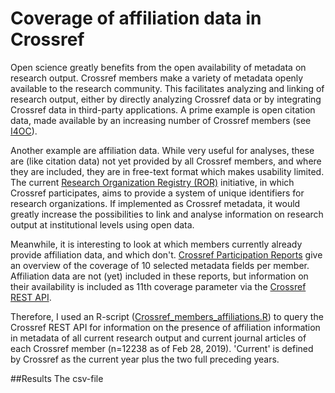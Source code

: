 # Coverage of affiliation data in Crossref

Open science greatly benefits from the open availability of metadata on research output. Crossref members make a variety of metadata openly available to the research community. This facilitates analyzing and linking of research output, either by directly analyzing Crossref data or by integrating Crossref data in third-party applications. A prime example is open citation data, made available by an increasing number of Crossref members (see [I4OC](https://i4oc.org/)).  

Another example are affiliation data. While very useful for analyses, these are (like citation data) not yet provided by all Crossref members, and where they are included, they are in free-text format which makes usability limited. The current [Research Organization Registry (ROR)](https://www.ror.community/ROR) initiative, in which Crossref participates, aims to provide a system of unique identifiers for research organizations. If implemented as Crossref metadata, it would greatly increase the possibilities to link and analyse information on research output at institutional levels using open data. 

Meanwhile, it is interesting to look at which members currently already provide affiliation data, and which don't. [Crossref Participation Reports](https://www.crossref.org/members/prep/) give an overview of the coverage of 10 selected metadata fields per member. Affiliation data are not (yet) included in these reports, but information on their availability is included as 11th coverage parameter via the [Crossref REST API](https://github.com/CrossRef/rest-api-doc).

Therefore, I used an R-script ([Crossref_members_affiliations.R](/Crossref_members_affiliations.R)) to query the Crossref REST API for information on the presence of affiliation information in metadata of all current research output and  current journal articles of each Crossref member (n=12238 as of Feb 28, 2019). 
'Current' is defined by Crossref as the current year plus the two full preceding years. 

##Results
The csv-file []()
